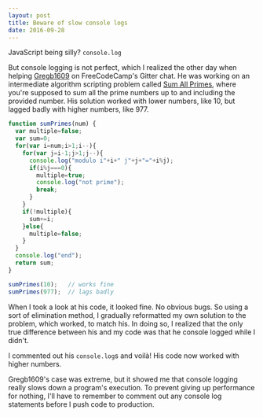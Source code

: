 ```yaml
---
layout: post
title: Beware of slow console logs
date: 2016-09-28
---
```


JavaScript being silly? `console.log`

But console logging is not perfect, which I realized the other day when helping [Gregb1609](https://github.com/Gregb1609) on FreeCodeCamp's Gitter chat. He was working on an intermediate algorithm scripting problem called [Sum All Primes](https://www.freecodecamp.com/challenges/sum-all-primes), where you're supposed to sum all the prime numbers up to and including the provided number. His solution worked with lower numbers, like 10, but lagged badly with higher numbers, like 977.

```javascript
function sumPrimes(num) {
  var multiple=false;
  var sum=0;
  for(var i=num;i>1;i--){
    for(var j=i-1;j>1;j--){
      console.log("modulo i"+i+" j"+j+"="+i%j);
      if(i%j===0){
        multiple=true;
        console.log("not prime");
        break;
      }
    }
    if(!multiple){
      sum+=i;
    }else{
      multiple=false;
    }
  }
  console.log("end");
  return sum;
}

sumPrimes(10);   // works fine
sumPrimes(977);  // lags badly
```

When I took a look at his code, it looked fine. No obvious bugs. So using a sort of elimination method, I gradually reformatted my own solution to the problem, which worked, to match his. In doing so, I realized that the only true difference between his and my code was that he console logged while I didn't. 

I commented out his `console.log`s and voilà! His code now worked with higher numbers.

Gregb1609's case was extreme, but it showed me that console logging really slows down a program's execution. To prevent giving up performance for nothing, I'll have to remember to comment out any console log statements before I push code to production. 